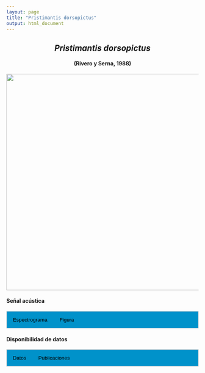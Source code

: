 ```yaml
---
layout: page
title: "Pristimantis dorsopictus"
output: html_document
---
```


<style>
/* Simplified CSS for tabs */
.tab {
  overflow: hidden;
  border: 1px solid #ccc;
  background-color: #0092ca;
}
.tab button {
  background-color: inherit;
  float: left;
  border: none;
  cursor: pointer;
  padding: 14px 16px;
  transition: background-color 0.3s;
}
.tab button:hover {
  background-color: #ddd;
}
.tab button.active {
  background-color: #ccc;
}
.tabcontent {
  display: none;
  padding: 6px 12px;
  border: 1px solid #ccc;
  border-top: none;
}
.audio-container {
  margin-bottom: 10px;
}
body h1 {
  display: none;
}
</style>

<script>
function openTab(evt, tabName) {
  document.querySelectorAll('.tabcontent').forEach(tab => tab.style.display = "none");
  document.querySelectorAll('.tablinks').forEach(link => link.classList.remove('active'));
  document.getElementById(tabName).style.display = "block";
  evt.currentTarget.classList.add('active');
}
</script>

<!-- Species presentation -->
<div style="text-align: center;">
  <h2><i>Pristimantis dorsopictus</i></h2>
  <h4>(Rivero y Serna, 1988)</h4>
  <img src="{{ site.baseurl }}/images/especie_Pristimantis_dorsopictus.png" style="width:15cm;">
</div>

#### Señal acústica

<!-- Tabs section -->
<div class="tab">
  <button class="tablinks" onclick="openTab(event, 'Espectro')">Espectrograma</button>
  <button class="tablinks" onclick="openTab(event, 'fig')">Figura</button>
</div>

<!-- Seccion Espectrograma -->
<div id="Espectro" class="tabcontent" style="text-align: center;">
  <video width="100%" height="auto" controls>
    <source src="{{ site.baseurl }}/Espectrograms/dyna_Pristimantis_dorsopictus.mp4" type="video/mp4">
    Tu navegador no soporta el elemento de video.
  </video>
</div>

<!-- Seccion Figura -->
<div id="fig" class="tabcontent" style="text-align: center;">
  <img src="{{ site.baseurl }}/images/spec_Pristimantis_dorsopictus.png" style="width:15cm;">
</div>

#### Disponibilidad de datos

<!-- Tabs section -->
<div class="tab">
  <button class="tablinks" onclick="openTab(event, 'dat')">Datos</button>
  <button class="tablinks" onclick="openTab(event, 'pubs')">Publicaciones</button>
</div>

<!-- Seccion Datos -->
<div id="dat" class="tabcontent">

  <p><strong>Disponibles en CSA-IAVH</strong></p> 
  <p><a href="http://colecciones.humboldt.org.co/rec/sonidos/IAvH-CSA-18808/IAvH-CSA-18808.wav" target="_blank">IAvH-CSA-18808</a></p>
  <p><a href="http://colecciones.humboldt.org.co/rec/sonidos/IAvH-CSA-18809/IAvH-CSA-18809.wav" target="_blank">IAvH-CSA-18809</a></p>
  <p><a href="http://colecciones.humboldt.org.co/rec/sonidos/IAvH-CSA-18810/IAvH-CSA-18810.wav" target="_blank">IAvH-CSA-18810</a></p>
  <p><a href="http://colecciones.humboldt.org.co/rec/sonidos/IAvH-CSA-18811/IAvH-CSA-18811.wav" target="_blank">IAvH-CSA-18811</a></p>
  <p><a href="http://colecciones.humboldt.org.co/rec/sonidos/IAvH-CSA-18813/IAvH-CSA-18813.wav" target="_blank">IAvH-CSA-18813</a></p>
  <p><a href="http://colecciones.humboldt.org.co/rec/sonidos/IAvH-CSA-18812/IAvH-CSA-18812.wav" target="_blank">IAvH-CSA-18812</a></p>
  <p><a href="http://colecciones.humboldt.org.co/rec/sonidos/IAvH-CSA-18814/IAvH-CSA-18814.wav" target="_blank">IAvH-CSA-18814</a></p>
  <p><a href="http://colecciones.humboldt.org.co/rec/sonidos/IAvH-CSA-18815/IAvH-CSA-18815.wav" target="_blank">IAvH-CSA-18815</a></p>

  <p><strong>Disponibles en Figshare</strong></p>
  <p>Rivera-Correa, M. (2024). Pristimantis dorsopictus. figshare. Media.   
    <a href="https://doi.org/10.6084/m9.figshare.27798726.v3" target="_blank">https://doi.org/10.6084/m9.figshare.27798726.v3</a></p>

</div>

<!-- Seccion Publicaciones -->
<div id="pubs" class="tabcontent">
  <p><strong>Patiño-Ocampo E., S. Duarte-Marín y M. Rivera-Correa.</strong> 2022. Genética, bioacústica y morfología revelan una nueva especie oculta en <i>Pristimantis dorsopictus</i> (Anura: Strabomantidae). <i>Revista Latinoamericana de Herpetología</i> 5: 60–90. 
  <a href="https://doi.org/10.22201/fc.25942158e.2022.1.305" target="_blank">https://doi.org/10.22201/fc.25942158e.2022.1.305</a></p>
  <p><strong>***</strong><i>Patiño-Ocampo et al. (2022) no disponibiliza los audios y datos asociados.</i></p>
</div>
